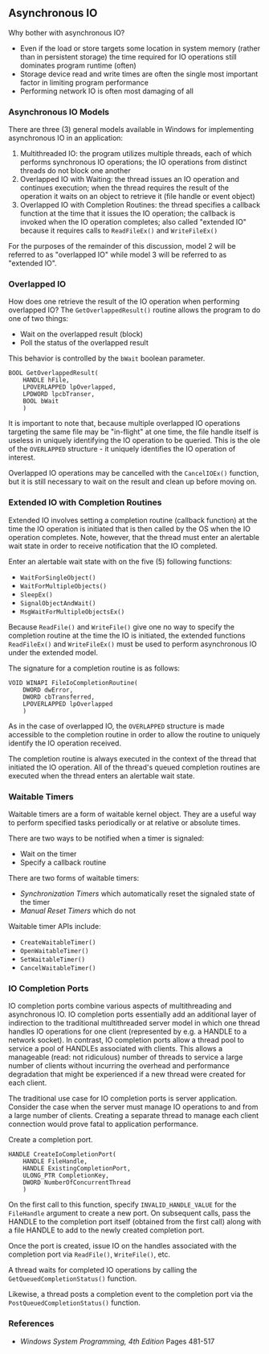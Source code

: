 ## Asynchronous IO

Why bother with asynchronous IO?

- Even if the load or store targets some location in system memory (rather than in persistent storage) the time required for IO operations still dominates program runtime (often)
- Storage device read and write times are often the single most important factor in limiting program performance
- Performing network IO is often most damaging of all

### Asynchronous IO Models

There are three (3) general models available in Windows for implementing asynchronous IO in an application:

1. Multithreaded IO: the program utilizes multiple threads, each of which performs synchronous IO operations; the IO operations from distinct threads do not block one another
2. Overlapped IO with Waiting: the thread issues an IO operation and continues execution; when the thread requires the result of the operation it waits on an object to retrieve it (file handle or event object)
3. Overlapped IO with Completion Routines: the thread specifies a callback function at the time that it issues the IO operation; the callback is invoked when the IO operation completes; also called "extended IO" because it requires calls to `ReadFileEx()` and `WriteFileEx()`

For the purposes of the remainder of this discussion, model 2 will be referred to as "overlapped IO" while model 3 will be referred to as "extended IO".

### Overlapped IO

How does one retrieve the result of the IO operation when performing overlapped IO? The `GetOverlappedResult()` routine allows the program to do one of two things:

- Wait on the overlapped result (block)
- Poll the status of the overlapped result

This behavior is controlled by the `bWait` boolean parameter.

```
BOOL GetOverlappedResult(
    HANDLE hFile,
    LPOVERLAPPED lpOverlapped,
    LPDWORD lpcbTranser,
    BOOL bWait
    )
```

It is important to note that, because multiple overlapped IO operations targeting the same file may be "in-flight" at one time, the file handle itself is useless in uniquely identifying the IO operation to be queried. This is the ole of the `OVERLAPPED` structure - it uniquely identifies the IO operation of interest.

Overlapped IO operations may be cancelled with the `CancelIOEx()` function, but it is still necessary to wait on the result and clean up before moving on.

### Extended IO with Completion Routines

Extended IO involves setting a completion routine (callback function) at the time the IO operation is initiated that is then called by the OS when the IO operation completes. Note, however, that the thread must enter an alertable wait state in order to receive notification that the IO completed.

Enter an alertable wait state with on the five (5) following functions:

- `WaitForSingleObject()`
- `WaitForMultipleObjects()`
- `SleepEx()`
- `SignalObjectAndWait()`
- `MsgWaitForMultipleObjectsEx()`

Because `ReadFile()` and `WriteFile()` give one no way to specify the completion routine at the time the IO is initiated, the extended functions `ReadFileEx()` and `WriteFileEx()` must be used to perform asynchronous IO under the extended model.

The signature for a completion routine is as follows:

```
VOID WINAPI FileIoCompletionRoutine(
    DWORD dwError,
    DWORD cbTransferred,
    LPOVERLAPPED lpOverlapped
    )
```

As in the case of overlapped IO, the `OVERLAPPED` structure is made accessible to the completion routine in order to allow the routine to uniquely identify the IO operation received.

The completion routine is always executed in the context of the thread that initiated the IO operation. All of the thread's queued completion routines are executed when the thread enters an alertable wait state.

### Waitable Timers

Waitable timers are a form of waitable kernel object. They are a useful way to perform specified tasks periodically or at relative or absolute times.

There are two ways to be notified when a timer is signaled:

- Wait on the timer
- Specify a callback routine

There are two forms of waitable timers:

- _Synchronization Timers_ which automatically reset the signaled state of the timer
- _Manual Reset Timers_ which do not 

Waitable timer APIs include:

- `CreateWaitableTimer()`
- `OpenWaitableTimer()`
- `SetWaitableTimer()`
- `CancelWaitableTimer()`

### IO Completion Ports

IO completion ports combine various aspects of multithreading and asynchronous IO. IO completion ports essentially add an additional layer of indirection to the traditional multithreaded server model in which one thread handles IO operations for one client (represented by e.g. a HANDLE to a network socket). In contrast, IO completion ports allow a thread pool to service a pool of HANDLEs associated with clients. This allows a manageable (read: not ridiculous) number of threads to service a large number of clients without incurring the overhead and performance degradation that might be experienced if a new thread were created for each client.

The traditional use case for IO completion ports is server application. Consider the case when the server must manage IO operations to and from a large number of clients. Creating a separate thread to manage each client connection would prove fatal to application performance.

Create a completion port.

```
HANDLE CreateIoCompletionPort(
    HANDLE FileHandle,
    HANDLE ExistingCompletionPort,
    ULONG_PTR CompletionKey,
    DWORD NumberOfConcurrentThread
    )
```

On the first call to this function, specify `INVALID_HANDLE_VALUE` for the `FileHandle` argument to create a new port. On subsequent calls, pass the HANDLE to the completion port itself (obtained from the first call) along with a file HANDLE to add to the newly created completion port.

Once the port is created, issue IO on the handles associated with the completion port via `ReadFile()`, `WriteFile()`, etc.

A thread waits for completed IO operations by calling the `GetQueuedCompletionStatus()` function.

Likewise, a thread posts a completion event to the completion port via the `PostQueuedCompletionStatus()` function.

### References

- _Windows System Programming, 4th Edition_ Pages 481-517